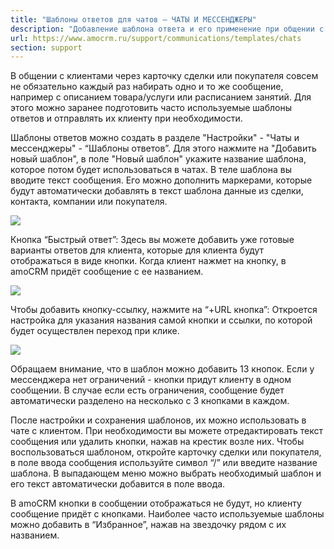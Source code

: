 ```yaml
---
title: "Шаблоны ответов для чатов — ЧАТЫ И МЕССЕНДЖЕРЫ"
description: "Добавление шаблона ответа и его применение при общении с клиентом"
url: https://www.amocrm.ru/support/communications/templates/chats
section: support
---
```


В общении с клиентами через карточку сделки или покупателя совсем не обязательно каждый раз набирать одно и то же сообщение, например с описанием товара/услуги или расписанием занятий. Для этого можно заранее подготовить часто используемые шаблоны ответов и отправлять их клиенту при необходимости.

Шаблоны ответов можно создать в разделе "Настройки" - "Чаты и мессенджеры" - “Шаблоны ответов”. Для этого нажмите на "Добавить новый шаблон", в поле "Новый шаблон" укажите название шаблона, которое потом будет использоваться в чатах.
В теле шаблона вы вводите текст сообщения. Его можно дополнить маркерами, которые будут автоматически добавлять в текст шаблона данные из сделки, контакта, компании или покупателя.

![](/uploads/2022/06/Screenshot_1-1.png)

Кнопка “Быстрый ответ”: Здесь вы можете добавить уже готовые варианты ответов для клиента, которые для клиента будут отображаться в виде кнопки. Когда клиент нажмет на кнопку, в amoCRM придёт сообщение с ее названием.

![](/uploads/2022/06/Screenshot_2-1.png)

Чтобы добавить кнопку-ссылку, нажмите на “+URL кнопка”: Откроется настройка для указания названия самой кнопки и ссылки, по которой будет осуществлен переход при клике.

![](/uploads/2022/06/Screenshot_3-1.png)

Обращаем внимание, что в шаблон можно добавить 13 кнопок. Если у мессенджера нет ограничений - кнопки придут клиенту в одном сообщении. В случае если есть ограничения, сообщение будет автоматически разделено на несколько с 3 кнопками в каждом.

После настройки и сохранения шаблонов, их можно использовать в чате с клиентом.
При необходимости вы можете отредактировать текст сообщения или удалить кнопки, нажав на крестик возле них. Чтобы воспользоваться шаблоном, откройте карточку сделки или покупателя, в поле ввода сообщения используйте символ “/” или введите название шаблона.
В выпадающем меню можно выбрать необходимый шаблон и его текст автоматически добавится в поле ввода.

В amoCRM кнопки в сообщении отображаться не будут, но клиенту сообщение придёт с кнопками. Наиболее часто используемые шаблоны можно добавить в “Избранное”, нажав на звездочку рядом с их названием.